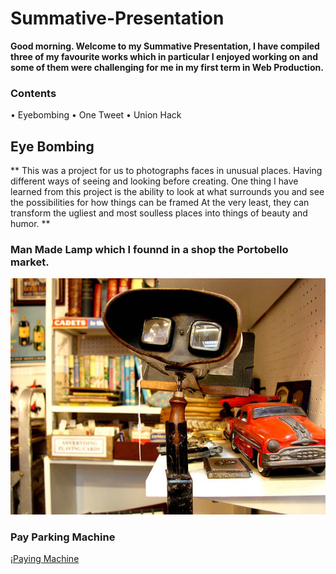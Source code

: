 # Summative-Presentation

**Good morning. Welcome to my Summative Presentation, I have compiled three of my favourite works which in particular I enjoyed working on and some of them were challenging for me in my first term in Web Production.**

### Contents

• Eyebombing
• One Tweet
• Union Hack

## Eye Bombing

** This was a project for us to photographs faces in unusual places. Having different ways of seeing and looking before creating. One thing I have learned from this project is the ability to look at what surrounds you and see the possibilities for how things can be framed
At the very least, they can transform the ugliest and most soulless places into things of beauty and humor. **

### Man Made Lamp which I founnd in a shop the Portobello market. 

![Lamp](https://github.com/globaltrashchic/eyesbombing/blob/master/image.jpg)

### Pay Parking Machine

¡[Paying Machine](https://github.com/globaltrashchic/eyesbombing/blob/master/unnamed-02.jpg)
